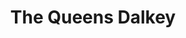 ---
title: "The Queens Dalkey"
address: "12 Castle Street, The Queens, Dalkey, Co. Dublin, South County"
tel: "+353 (0)1 285 4569"
county: "Dublin"
category: "Italian Restaurants"
type: "Content"
lat: "53.27876663208008"
lng: "-6.111220359802246"
---